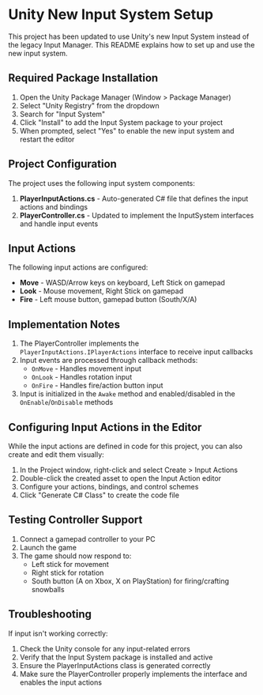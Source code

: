 # Unity New Input System Setup

This project has been updated to use Unity's new Input System instead of the legacy Input Manager. This README explains how to set up and use the new input system.

## Required Package Installation

1. Open the Unity Package Manager (Window > Package Manager)
2. Select "Unity Registry" from the dropdown
3. Search for "Input System"
4. Click "Install" to add the Input System package to your project
5. When prompted, select "Yes" to enable the new input system and restart the editor

## Project Configuration

The project uses the following input system components:

1. **PlayerInputActions.cs** - Auto-generated C# file that defines the input actions and bindings
2. **PlayerController.cs** - Updated to implement the InputSystem interfaces and handle input events

## Input Actions

The following input actions are configured:

- **Move** - WASD/Arrow keys on keyboard, Left Stick on gamepad
- **Look** - Mouse movement, Right Stick on gamepad
- **Fire** - Left mouse button, gamepad button (South/X/A)

## Implementation Notes

1. The PlayerController implements the `PlayerInputActions.IPlayerActions` interface to receive input callbacks
2. Input events are processed through callback methods:
   - `OnMove` - Handles movement input
   - `OnLook` - Handles rotation input
   - `OnFire` - Handles fire/action button input
3. Input is initialized in the `Awake` method and enabled/disabled in the `OnEnable`/`OnDisable` methods

## Configuring Input Actions in the Editor

While the input actions are defined in code for this project, you can also create and edit them visually:

1. In the Project window, right-click and select Create > Input Actions
2. Double-click the created asset to open the Input Action editor
3. Configure your actions, bindings, and control schemes
4. Click "Generate C# Class" to create the code file

## Testing Controller Support

1. Connect a gamepad controller to your PC
2. Launch the game
3. The game should now respond to:
   - Left stick for movement
   - Right stick for rotation
   - South button (A on Xbox, X on PlayStation) for firing/crafting snowballs

## Troubleshooting

If input isn't working correctly:

1. Check the Unity console for any input-related errors
2. Verify that the Input System package is installed and active
3. Ensure the PlayerInputActions class is generated correctly
4. Make sure the PlayerController properly implements the interface and enables the input actions 